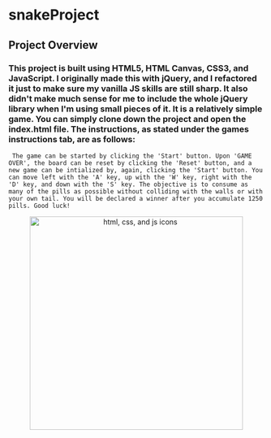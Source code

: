 # snakeProject

## Project Overview

### This project is built using HTML5, HTML Canvas, CSS3, and JavaScript. I originally made this with jQuery, and I refactored it just to make sure my vanilla JS skills are still sharp. It also didn't make much sense for me to include the whole jQuery library when I'm using small pieces of it. It is a relatively simple game. You can simply clone down the project and open the index.html file. The instructions, as stated under the games instructions tab, are as follows:
`
The game can be started by clicking the 'Start' button. Upon 'GAME OVER', the board can be reset by clicking the 'Reset' button, and a new game can be intialized by, again, clicking the 'Start' button. You can move left with the 'A' key, up with the 'W' key, right with the 'D' key, and down with the 'S' key. The objective is to consume as many of the pills as possible without colliding with the walls or with your own tail. You will be declared a winner after you accumulate 1250 pills. Good luck!`

<p align="center">
<img src="https://user-images.githubusercontent.com/30186107/29488525-f55a69d0-84da-11e7-8a39-5476f663b5eb.png" alt="html, css, and js icons" width="420" />
</p>
